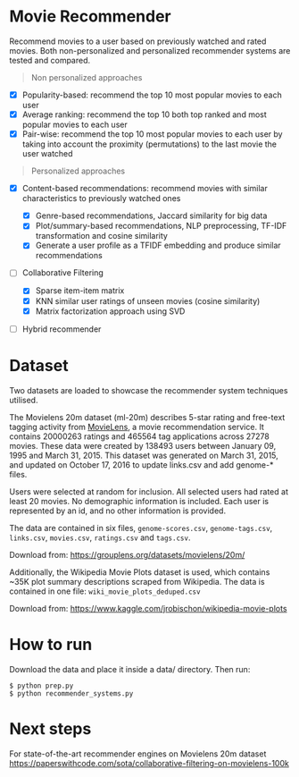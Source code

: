 # Movie Recommender
Recommend movies to a user based on previously watched and rated movies.
Both non-personalized and personalized recommender systems are tested and compared.

> Non personalized approaches 

- [x] Popularity-based: recommend the top 10 most popular movies to each user
- [x] Average ranking: recommend the top 10 both top ranked and most popular movies to each user
- [x] Pair-wise: recommend the top 10 most popular movies to each user by taking into account the proximity (permutations) to the last movie the user watched

> Personalized approaches 

- [x] Content-based recommendations: recommend  movies with similar characteristics to previously watched ones
    - [x] Genre-based recommendations, Jaccard similarity for big data
    - [x] Plot/summary-based recommendations, NLP preprocessing, TF-IDF transformation and cosine similarity
    - [x] Generate a user profile as a TFIDF embedding and produce similar recommendations
- [ ] Collaborative Filtering
    - [x] Sparse item-item matrix 
    - [x] KNN similar user ratings of unseen movies (cosine similarity)
    - [x] Matrix factorization approach using SVD 
- [ ] Hybrid recommender 



# Dataset

Two datasets are loaded to showcase the recommender system techniques utilised.

The Movielens 20m dataset (ml-20m) describes 5-star rating and free-text tagging activity from [MovieLens](http://movielens.org), a movie recommendation service. It contains 20000263 ratings and 465564 tag applications across 27278 movies. These data were created by 138493 users between January 09, 1995 and March 31, 2015. This dataset was generated on March 31, 2015, and updated on October 17, 2016 to update links.csv and add genome-* files.

Users were selected at random for inclusion. All selected users had rated at least 20 movies. No demographic information is included. Each user is represented by an id, and no other information is provided.

The data are contained in six files, `genome-scores.csv`, `genome-tags.csv`, `links.csv`, `movies.csv`, `ratings.csv` and `tags.csv`. 

Download from:
https://grouplens.org/datasets/movielens/20m/ 


Additionally, the Wikipedia Movie Plots dataset is used, which contains ~35K plot summary descriptions scraped from Wikipedia.
The data is contained in one file: `wiki_movie_plots_deduped.csv`


Download from:
https://www.kaggle.com/jrobischon/wikipedia-movie-plots 





# How to run

Download the data and place it inside a data/ directory.
Then run:
```
$ python prep.py
$ python recommender_systems.py
```

# Next steps

For state-of-the-art recommender engines on Movielens 20m dataset
https://paperswithcode.com/sota/collaborative-filtering-on-movielens-100k